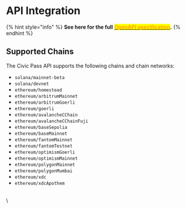 # API Integration

{% hint style="info" %}
**See here for the full** [<mark style="color:orange;">**OpenAPI specification**</mark>](https://civicteam.github.io/openapi-docs/)**.**
{% endhint %}

## Supported Chains

The Civic Pass API supports the following chains and chain networks:

* `solana/mainnet-beta`
* `solana/devnet`
* `ethereum/homestead`
* `ethereum/arbitrumMainnet`
* `ethereum/arbitrumGoerli`
* `ethereum/goerli`
* `ethereum/avalancheCChain`
* `ethereum/avalancheCChainFuji`
* `ethereum/baseSepolia`
* `ethereum/baseMainnet`
* `ethereum/fantomMainnet`
* `ethereum/fantomTestnet`
* `ethereum/optimismGoerli`
* `ethereum/optimismMainnet`
* `ethereum/polygonMainnet`
* `ethereum/polygonMumbai`
* `ethereum/xdc`
* `ethereum/xdcApothem`



\
\
